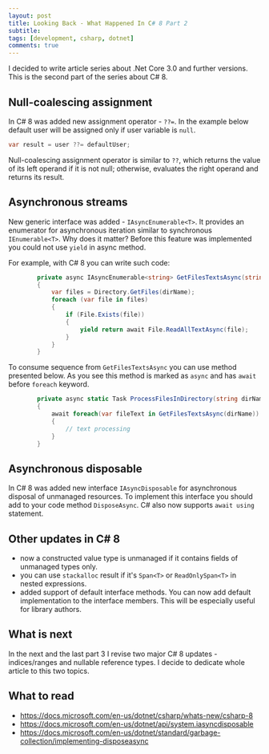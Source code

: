 ```yaml
---
layout: post
title: Looking Back - What Happened In C# 8 Part 2
subtitle: 
tags: [development, csharp, dotnet]
comments: true
---
```


I decided to write article series about .Net Core 3.0 and further versions. This is the second part of the series about C# 8.

## Null-coalescing assignment
In C# 8 was added new assignment operator - `??=`. In the example below default user will be assigned only if user variable is `null`.

```csharp
var result = user ??= defaultUser;
````

Null-coalescing assignment operator is similar to `??`, which returns the value of its left operand if it is not null; otherwise, evaluates the right operand and returns its result.

## Asynchronous streams

New generic interface was added - `IAsyncEnumerable<T>`. It provides an enumerator for asynchronous iteration similar to synchronous `IEnumerable<T>`. Why does it matter? Before this feature was implemented you could not use `yield` in async method. 

For example, with C# 8 you can write such code:

```csharp
        private async IAsyncEnumerable<string> GetFilesTextsAsync(string dirName) 
        {
            var files = Directory.GetFiles(dirName);
            foreach (var file in files)
            {
                if (File.Exists(file))
                {
                    yield return await File.ReadAllTextAsync(file);
                }
            }
        }
```

To consume sequence from `GetFilesTextsAsync` you can use method presented below. As you see this method is marked as `async` and has `await` before `foreach` keyword.

```csharp
        private async static Task ProcessFilesInDirectory(string dirName)
        {
            await foreach(var fileText in GetFilesTextsAsync(dirName))
            {
                // text processing
            }
        }
```

## Asynchronous disposable
In C# 8 was added new interface `IAsyncDisposable` for asynchronous disposal of unmanaged resources. To implement this interface you should add to your code method `DisposeAsync`. C# also now supports `await using` statement.

## Other updates in C# 8
- now a constructed value type is unmanaged if it contains fields of unmanaged types only.
- you can use `stackalloc` result if it's `Span<T>` or `ReadOnlySpan<T>` in nested expressions.
- added support of default interface methods. You can now add default implementation to the interface members. This will be especially useful for library authors.

## What is next
In the next and the last part 3 I revise two major C# 8 updates - indices/ranges and nullable reference types. I decide to dedicate whole article to this two topics.

## What to read
- https://docs.microsoft.com/en-us/dotnet/csharp/whats-new/csharp-8
- https://docs.microsoft.com/en-us/dotnet/api/system.iasyncdisposable
- https://docs.microsoft.com/en-us/dotnet/standard/garbage-collection/implementing-disposeasync
